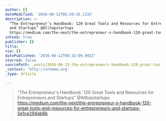 ```yaml
---
author: []
dateModified: '2016-08-12T05:29:35.133Z'
description: >-
  “The Entrepreneur’s Handbook: 120 Great Tools and Resources for Entrepreneurs
  and Startups” @Alltopstartups
  https://medium.com/the-next/the-entrepreneur-s-handbook-120-great-tools-and-resources-for-entrepreneurs-and-startups-5e1ce294ab6b
inFeed: true
publisher: {}
title: ''
via: {}
datePublished: '2016-08-12T08:32:09.992Z'
starred: false
sourcePath: _posts/2016-08-12-the-entrepreneurs-handbook-120-great-tools-and-resources.md
_context: 'http://schema.org'
_type: Article

---
```

> "The Entrepreneur's Handbook: 120 Great Tools and Resources for Entrepreneurs and Startups" @Alltopstartups https://medium.com/the-next/the-entrepreneur-s-handbook-120-great-tools-and-resources-for-entrepreneurs-and-startups-5e1ce294ab6b